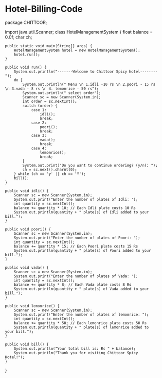 # Hotel-Billing-Code
package CHITTOOR;

import java.util.Scanner;
 class HotelManagementSystem {
    float balance = 0.0f;
    char ch;

    public static void main(String[] args) {
        HotelManagementSystem hotel = new HotelManagementSystem();
        hotel.run();
    }

    public void run() {
        System.out.println("-------Welcome to Chittoor Spicy hotel--------");
        do {
            System.out.println(" Menu \n 1.idli -10 rs \n 2.poori - 15 rs \n 3.vada - 8 rs \n 4. lemonrice - 50 rs");
            System.out.println(" select order");
            Scanner sc = new Scanner(System.in);
            int order = sc.nextInt();
            switch (order) {
                case 1:
                    idli();
                    break;
                case 2:
                    poori();
                    break;
                case 3:
                    vada();
                    break;
                case 4:
                    lemonrice();
                    break;
            }
            System.out.print("Do you want to continue ordering? (y/n): ");
            ch = sc.next().charAt(0);
        } while (ch == 'y' || ch == 'Y');
        bill();
    }

    public void idli() {
        Scanner sc = new Scanner(System.in);
        System.out.print("Enter the number of plates of Idli: ");
        int quantity = sc.nextInt();
        balance += quantity * 10; // Each Idli plate costs 10 Rs
        System.out.println(quantity + " plate(s) of Idli added to your bill.");
    }

    public void poori() {
        Scanner sc = new Scanner(System.in);
        System.out.print("Enter the number of plates of Poori: ");
        int quantity = sc.nextInt();
        balance += quantity * 15; // Each Poori plate costs 15 Rs
        System.out.println(quantity + " plate(s) of Poori added to your bill.");
    }

    public void vada() {
        Scanner sc = new Scanner(System.in);
        System.out.print("Enter the number of plates of Vada: ");
        int quantity = sc.nextInt();
        balance += quantity * 8; // Each Vada plate costs 8 Rs
        System.out.println(quantity + " plate(s) of Vada added to your bill.");
    }

    public void lemonrice() {
        Scanner sc = new Scanner(System.in);
        System.out.print("Enter the number of plates of lemonrice: ");
        int quantity = sc.nextInt();
        balance += quantity * 50; // Each lemonrice plate costs 50 Rs
        System.out.println(quantity + " plate(s) of lemonrice added to your bill.");
    }

    public void bill() {
        System.out.println("Your total bill is: Rs " + balance);
        System.out.println("Thank you for visiting Chittoor Spicy Hotel!");
    }
}


